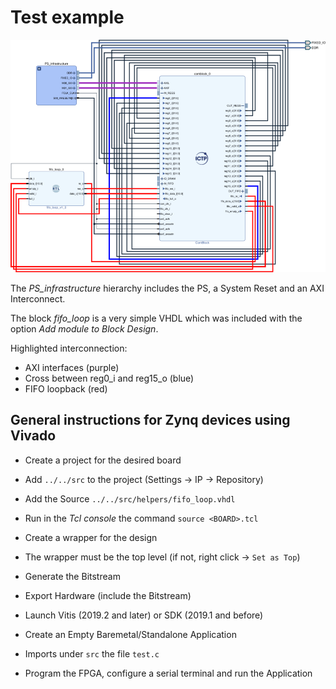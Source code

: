 # Test example

![Vivado Block Design](vivado.png)

The *PS_infrastructure* hierarchy includes the PS, a System Reset and an AXI Interconnect.

The block *fifo_loop* is a very simple VHDL which was included with the option *Add module to Block Design*.

Highlighted interconnection:
* AXI interfaces (purple)
* Cross between reg0_i and reg15_o (blue)
* FIFO loopback (red)

## General instructions for Zynq devices using Vivado

* Create a project for the desired board
* Add `../../src` to the project (Settings -> IP -> Repository)
* Add the Source `../../src/helpers/fifo_loop.vhdl`
* Run in the *Tcl console* the command `source <BOARD>.tcl`
* Create a wrapper for the design
* The wrapper must be the top level (if not, right click -> `Set as Top`)
* Generate the Bitstream
* Export Hardware (include the Bitstream)

* Launch Vitis (2019.2 and later) or SDK (2019.1 and before)
* Create an Empty Baremetal/Standalone Application
* Imports under `src` the file `test.c`
* Program the FPGA, configure a serial terminal and run the Application
